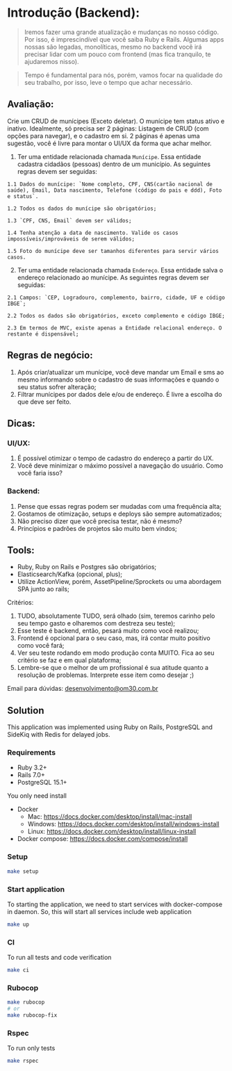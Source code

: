 # Introdução (Backend):

> Iremos fazer uma grande atualização e mudanças no nosso código. Por isso, é imprescindível que você saiba Ruby e Rails. Algumas apps nossas são legadas, monolíticas, mesmo no backend você irá precisar lidar com um pouco com frontend (mas fica tranquilo, te ajudaremos nisso).

> Tempo é fundamental para nós, porém, vamos focar na qualidade do seu trabalho, por isso, leve o tempo que achar necessário.

## Avaliação:

Crie um CRUD de munícipes (Exceto deletar). O munícipe tem status ativo e inativo. Idealmente, só precisa ser 2 páginas: Listagem de CRUD (com opções para navegar), e o cadastro em si. 2 páginas é apenas uma sugestão, você é livre para montar o UI/UX da forma que achar melhor.

  1. Ter uma entidade relacionada chamada `Munícipe`. Essa entidade cadastra cidadãos (pessoas) dentro de um município. As seguintes regras devem ser seguidas:

    1.1 Dados do munícipe: `Nome completo, CPF, CNS(cartão nacional de saúde), Email, Data nascimento, Telefone (código do pais e ddd), Foto e status`.

    1.2 Todos os dados do munícipe são obrigatórios;

    1.3 `CPF, CNS, Email` devem ser válidos;

    1.4 Tenha atenção a data de nascimento. Valide os casos impossíveis/improváveis de serem válidos;

    1.5 Foto do munícipe deve ser tamanhos diferentes para servir vários casos.

  2. Ter uma entidade relacionada chamada `Endereço`. Essa entidade salva o endereço relacionado ao munícipe. As seguintes regras devem ser seguidas:

    2.1 Campos: `CEP, Logradouro, complemento, bairro, cidade, UF e código IBGE`;

    2.2 Todos os dados são obrigatórios, exceto complemento e código IBGE;

    2.3 Em termos de MVC, existe apenas a Entidade relacional endereço. O restante é dispensável;

## Regras de negócio:

1. Após criar/atualizar um munícipe, você deve mandar um Email e sms ao mesmo informando sobre o cadastro de suas informações e quando o seu status sofrer alteração;
2. Filtrar munícipes por dados dele e/ou de endereço. É livre a escolha do que deve ser feito.

## Dicas:

### UI/UX:
  1. É possível otimizar o tempo de cadastro do endereço a partir do UX.
  2. Você deve minimizar o máximo possível a navegação do usuário. Como você faria isso?

### Backend:
  1. Pense que essas regras podem ser mudadas com uma frequência alta;
  2. Gostamos de otimização, setups e deploys são sempre automatizados;
  3. Não preciso dizer que você precisa testar, não é mesmo?
  4. Princípios e padrões de projetos são muito bem vindos;

## Tools:

- Ruby, Ruby on Rails e Postgres são obrigatórios;
- Elasticsearch/Kafka (opcional, plus);
- Utilize ActionView, porém, AssetPipeline/Sprockets ou uma abordagem SPA junto ao rails;

Critérios:

1. TUDO, absolutamente TUDO, será olhado (sim, teremos carinho pelo seu tempo gasto e olharemos com destreza seu teste);
2. Esse teste é backend, então, pesará muito como você realizou;
3. Frontend é opcional para o seu caso, mas, irá contar muito positivo como você fará;
4. Ver seu teste rodando em modo produção conta MUITO. Fica ao seu critério se faz e em qual plataforma;
5. Lembre-se que o melhor de um profissional é sua atitude quanto a resolução de problemas. Interprete esse item como desejar ;)

Email para dúvidas: desenvolvimento@om30.com.br

## Solution

This application was implemented using Ruby on Rails, PostgreSQL and SideKiq with Redis for delayed jobs.

### Requirements

- Ruby 3.2+
- Rails 7.0+
- PostgreSQL 15.1+

You only need install
  - Docker
    * Mac: https://docs.docker.com/desktop/install/mac-install
    * Windows: https://docs.docker.com/desktop/install/windows-install
    * Linux: https://docs.docker.com/desktop/install/linux-install
  - Docker compose: https://docs.docker.com/compose/install

### Setup

```bash
make setup
```

### Start application

To starting the application, we need to start services with docker-compose in daemon. So, this will start all services include web application

```bash
make up
```

### CI

To run all tests and code verification

```bash
make ci
```

### Rubocop

```bash
make rubocop
# or
make rubocop-fix
```

### Rspec

To run only tests

```bash
make rspec
```
